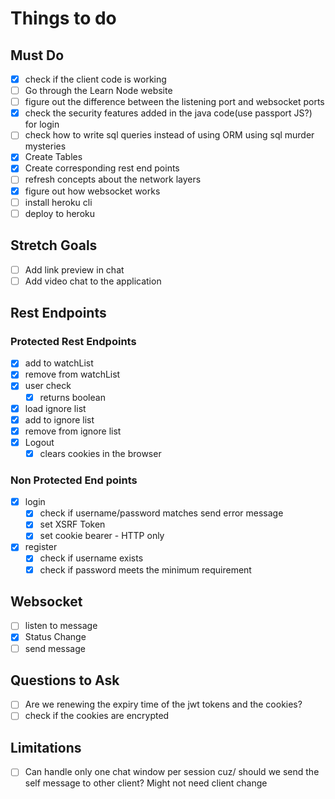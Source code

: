 # Things to do

## Must Do

- [x] check if the client code is working
- [ ] Go through the Learn Node website
- [ ] figure out the difference between the listening port and websocket ports
- [x] check the security features added in the java code(use passport JS?) for login
- [ ] check how to write sql queries instead of using ORM using sql murder mysteries
- [x] Create Tables
- [x] Create corresponding rest end points
- [ ] refresh concepts about the network layers
- [x] figure out how websocket works
- [ ] install heroku cli
- [ ] deploy to heroku

## Stretch Goals

- [ ] Add link preview in chat
- [ ] Add video chat to the application

## Rest Endpoints

### Protected Rest Endpoints

- [x] add to watchList
- [x] remove from watchList
- [x] user check
  - [x] returns boolean
- [x] load ignore list
- [x] add to ignore list
- [x] remove from ignore list
- [x] Logout
  - [x] clears cookies in the browser

### Non Protected End points

- [x] login
  - [x] check if username/password matches send error message
  - [x] set XSRF Token
  - [x] set cookie bearer  - HTTP only
- [x] register
  - [x] check if username exists
  - [x] check if password meets the minimum requirement

## Websocket

- [ ] listen to message
- [x] Status Change
- [ ] send message

## Questions to Ask

- [ ] Are we renewing the expiry time of the jwt tokens and the cookies?
- [ ] check if the cookies are encrypted

## Limitations

- [ ] Can handle only one chat window per session cuz/ should we send the self message to other client? Might not need client change